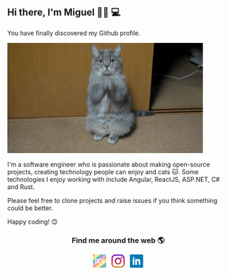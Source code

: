 ## Hi there, I'm Miguel 👋🏼 💻

You have finally discovered my Github profile.

<img height="250" src="https://raw.githubusercontent.com/miguelbogota/miguelbogota/master/cat.gif" alt="gif with funny random cat say thank you.">

I'm a software engineer who is passionate about making open-source projects, creating technology people can enjoy and cats 🐱. Some technologies I enjoy working with include Angular, ReactJS, ASP.NET, C# and Rust.

Please feel free to clone projects and raise issues if you think something could be better.

Happy coding! 😊


<h3 align="center">Find me around the web 🌎</h3>

<p align='center'>
  <a href="https://dev.to/miguelbogota"><img height="30" src="https://raw.githubusercontent.com/miguelbogota/miguelbogota/master/dev.png" alt="Dev.to link to profile"></a>&nbsp;&nbsp;
  <a href="https://www.instagram.com/migue_bogota/"><img height="30" src="https://raw.githubusercontent.com/miguelbogota/miguelbogota/master/instagram.jpg" alt="Instagram link to profile"></a>&nbsp;&nbsp;
  <a href="https://www.linkedin.com/in/miguelbogota"><img height="30" src="https://raw.githubusercontent.com/miguelbogota/miguelbogota/master/linkedin.png" alt="LinkedIn link to profile"></a>
</p>
